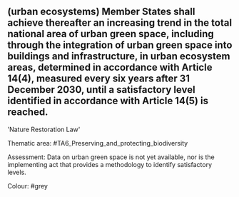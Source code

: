 ## (urban ecosystems) Member States shall achieve thereafter an increasing trend in the total national area of urban green space, including through the integration of urban green space into buildings and infrastructure, in urban ecosystem areas, determined in accordance with Article 14(4), measured every six years after 31 December 2030, until a satisfactory level identified in accordance with Article 14(5) is reached.
'Nature Restoration Law'

Thematic area: #TA6_Preserving_and_protecting_biodiversity

Assessment: Data on urban green space is not yet available, nor is the implementing act that provides a methodology to identify satisfactory levels.

Colour: #grey